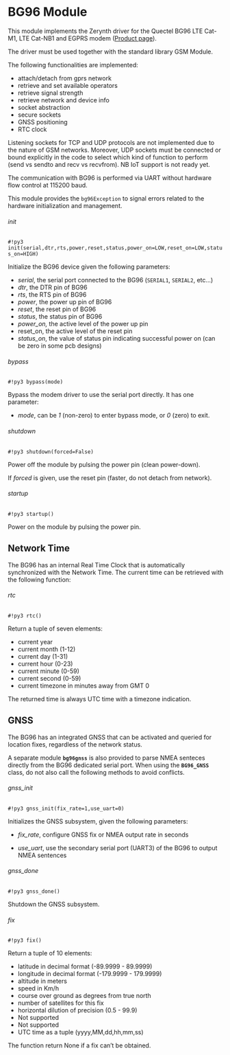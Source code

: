 # BG96 Module

This module implements the Zerynth driver for the Quectel BG96 LTE Cat-M1, LTE Cat-NB1 and EGPRS modem ([Product page](https://www.quectel.com/product/bg96.htm)).

The driver must be used together with the standard library GSM Module.

The following functionalities are implemented:


* attach/detach from gprs network
* retrieve and set available operators
* retrieve signal strength
* retrieve network and device info
* socket abstraction
* secure sockets
* GNSS positioning
* RTC clock

Listening sockets for TCP and UDP protocols are not implemented due to the nature of GSM networks.
Moreover, UDP sockets must be connected or bound explicitly in the code to select which kind of function to perform (send vs sendto and recv vs recvfrom).
NB IoT support is not ready yet.

The communication with BG96 is performed via UART without hardware flow control at 115200 baud.

This module provides the `bg96Exception` to signal errors related to the hardware initialization and management.

###### init

```#!py3 init(serial,dtr,rts,power,reset,status,power_on=LOW,reset_on=LOW,status_on=HIGH)```

Initialize the BG96 device given the following parameters:


* *serial*, the serial port connected to the BG96 (`SERIAL1`, `SERIAL2`, etc…)
* *dtr*, the DTR pin of BG96
* *rts*, the RTS pin of BG96
* *power*, the power up pin of BG96
* *reset*, the reset pin of BG96
* *status*, the status pin of BG96
* *power_on,* the active level of the power up pin
* reset_on, the active level of the reset pin
* *status_on*, the value of status pin indicating successful power on (can be zero in some pcb designs)

###### bypass

```#!py3 bypass(mode)```

Bypass the modem driver to use the serial port directly. It has one parameter:


-	*mode*, can be *1* (non-zero) to enter bypass mode, or *0* (zero) to exit.

###### shutdown

```#!py3 shutdown(forced=False)```

Power off the module by pulsing the power pin (clean power-down).

If *forced* is given, use the reset pin (faster, do not detach from network).

###### startup

```#!py3 startup()```

Power on the module by pulsing the power pin.

## Network Time

The BG96 has an internal Real Time Clock that is automatically synchronized with the Network Time.
The current time can be retrieved with the following function:

###### rtc

```#!py3 rtc()```

Return a tuple of seven elements:


* current year
* current month (1-12)
* current day (1-31)
* current hour (0-23)
* current minute (0-59)
* current second (0-59)
* current timezone in minutes away from GMT 0

The returned time is always UTC time with a timezone indication.

## GNSS

The BG96 has an integrated GNSS that can be activated and queried for location fixes, regardless of the network status.

A separate module **`bg96gnss`** is also provided to parse NMEA senteces directly from the BG96 dedicated serial port.
When using the **`BG96_GNSS`** class, do not also call the following methods to avoid conflicts.

###### gnss_init

```#!py3 gnss_init(fix_rate=1,use_uart=0)```

Initializes the GNSS subsystem, given the following parameters:


* *fix_rate*, configure GNSS fix or NMEA output rate in seconds
-	*use_uart*, use the secondary serial port (UART3) of the BG96 to output NMEA sentences

###### gnss_done

```#!py3 gnss_done()```

Shutdown the GNSS subsystem.

###### fix

```#!py3 fix()```

Return a tuple of 10 elements:


* latitude in decimal format (-89.9999 - 89.9999)
* longitude in decimal format (-179.9999 - 179.9999)
* altitude in meters
* speed in Km/h
* course over ground as degrees from true north
* number of satellites for this fix
* horizontal dilution of precision (0.5 - 99.9)
* Not supported
* Not supported
* UTC time as a tuple (yyyy,MM,dd,hh,mm,ss)

The function return None if a fix can’t be obtained.
<!--stackedit_data:
eyJoaXN0b3J5IjpbODQ5Nzg4ODY0XX0=
-->
